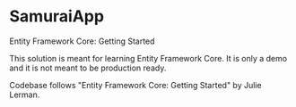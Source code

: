 # SamuraiApp
Entity Framework Core: Getting Started

This solution is meant for learning Entity Framework Core.
It is only a demo and it is not meant to be production ready.

Codebase follows "Entity Framework Core: Getting Started" by Julie Lerman.
